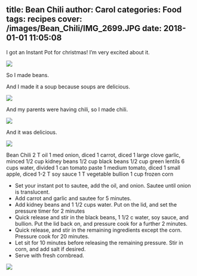 title: Bean Chili
author: Carol
categories: Food
tags: recipes
cover: /images/Bean_Chili/IMG_2699.JPG
date: 2018-01-01 11:05:08
---
I got an Instant Pot for christmas! I’m very excited about it.

![](/images/Bean_Chili/IMG_2693.JPG)

So I made beans.

And I made it a soup because soups are delicious.

![](/images/Bean_Chili/IMG_2704.JPG)

And my parents were having chili, so I made chili.

![](/images/Bean_Chili/IMG_2716.JPG)

And it was delicious.

![](/images/Bean_Chili/IMG_2698.JPG)

Bean Chili
2 T oil
1 med onion, diced
1 carrot, diced
1 large clove garlic, minced
1/2 cup kidney beans
1/2 cup black beans
1/2 cup green lentils
6 cups water, divided
1 can tomato paste
1 medium tomato, diced
1 small apple, diced
1-2 T soy sauce
1 T vegetable bullion
1 cup frozen corn

- Set your instant pot to sautee, add the oil, and onion. Sautee until onion is translucent.
- Add carrot and garlic and sautee for 5 minutes.
- Add kidney beans and 1 1/2 cups water. Put on the lid, and set the pressure timer for 2 minutes
- Quick release and stir in the black beans, 1 1/2 c water, soy sauce, and bullion. Put the lid back on, and pressure cook for a further 2 minutes.
- Quick release, and stir in the remaining ingredients except the corn. Pressure cook for 20 minutes.
- Let sit for 10 minutes before releasing the remaining pressure. Stir in corn, and add salt if desired.
- Serve with fresh cornbread.

![](/images/Bean_Chili/IMG_2710.JPG)